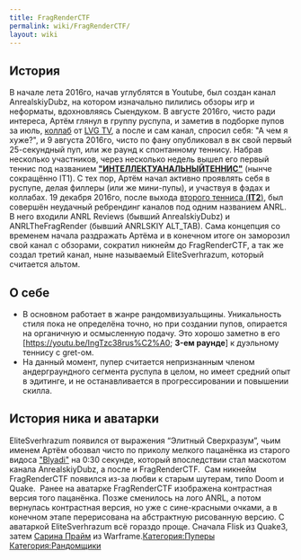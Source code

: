 ```yaml
---
title: FragRenderCTF
permalink: wiki/FragRenderCTF/
layout: wiki
---
```


## История

В начале лета 2016го, начав углублятся в Youtube, был создан канал
AnrealskiyDubz, на котором изначально пилились обзоры игр и неформаты,
вдохновляясь Сыендуком. В августе 2016го, чисто ради интереса, Артём
глянул в группу руспупа, и заметив в подборке пупов за июль,
[коллаб](http://ru.ruspoop.wikia.com/wiki/Коллаб) от [LVG
TV](https://www.youtube.com/channel/UC6eVhchHpOLDNgtWAVZImIA), а после и
сам канал, спросил себя: "А чем я хуже?", и 9 августа 2016го, чисто по
фану опубликовал в вк свой первый 25-секундный пуп, или же раунд к
спонтанному теннису. Набрав несколько участников, через несколько недель
вышел его первый теннис под названием
[**"ИНТЕЛЛЕКТУАНАЛЬНЫЙТЕННИС"**](https://www.youtube.com/watch?v=mJPT_hhx2Vg)
(нынче сокращённо IT1). С тех пор, Артём начал активно проявлять себя в
руспупе, делая филлеры (или же мини-пупы), и участвуя в фэдах и
коллабах. 19 декабря 2016го, после выхода [второго тенниса
(**IT2**)](https://www.youtube.com/watch?v=T6Ux6-Cwzbc), был совершён
неудачный ребрендинг каналов под одним названием ANRL. В него входили
ANRL Reviews (бывший AnrealskiyDubz) и ANRLTheFragRender (бывший
ANRLSKIY ALT_TAB). Сама концепция со временем начала раздражать Артёма и
в конечном итоге он заморозил свой канал с обзорами, сократил никнейм до
FragRenderCTF, а так же создал третий канал, ныне называемый
EliteSverhrazum, который считается альтом.

## О себе

-   В основном работает в жанре рандомвизуальщины. Уникальность стиля
    пока не определёна точно, но при создании пупов, опирается на
    органичную и осмысленную подачу. Это хорошо заметно в его
    \[<https://youtu.be/IngTzc38rus%C2%A0>; **3-ем раунде**\] к
    дуэльному теннису с gret-ом.
-   На данный момент, пупер считается непризнанным членом
    андерграундного сегмента руспупа в целом, но имеет средний опыт в
    эдитинге, и не останавливается в прогрессировании и повышении
    скилла.

## История ника и аватарки

EliteSverhrazum появился от выражения “Элитный Сверхразум”, чьим именем
Артём обозвал чисто по приколу мелкого пацанёнка из старого видоса
["Blyadi"](https://www.youtube.com/watch?v=zAO1oelk-_M) на 0:30 секунде,
который впоследствии стал маскотом канала AnrealskiyDubz, а после и
FragRenderCTF.  Сам никнейм FragRenderCTF появился из-за любви к старым
шутерам, типо Doom и Quake.  Ранее на аватарке FragRenderCTF изображена
контрастная версия того пацанёнка. Позже сменилось на лого ANRL, а потом
вернулась контрастная версия, но уже с сине-красными очками, а в
конечном этапе перерисована на абстрактную рисованную версию. С
аватаркой EliteSverhrazum всё гораздо проще. Сначала Flisk из Quake3,
затем [Сарина Прайм](http://ru.warframe.wikia.com/wiki/Сарина/Прайм) из
Warframe.[Категория:Пуперы](Категория:Пуперы "wikilink")
[Категория:Рандомщики](Категория:Рандомщики "wikilink")
